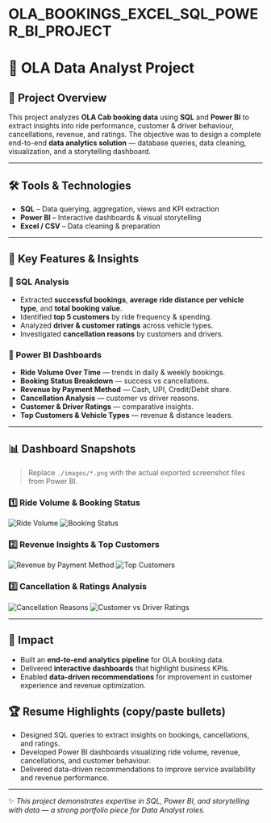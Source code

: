 # OLA_BOOKINGS_EXCEL_SQL_POWER_BI_PROJECT
# 🚖 OLA Data Analyst Project

## 📌 Project Overview
This project analyzes **OLA Cab booking data** using **SQL** and **Power BI** to extract insights into ride performance, customer & driver behaviour, cancellations, revenue, and ratings. The objective was to design a complete end-to-end **data analytics solution** — database queries, data cleaning, visualization, and a storytelling dashboard.

---

## 🛠️ Tools & Technologies
- **SQL** – Data querying, aggregation, views and KPI extraction  
- **Power BI** – Interactive dashboards & visual storytelling  
- **Excel / CSV** – Data cleaning & preparation

---

## 🎯 Key Features & Insights

### 🔹 SQL Analysis
- Extracted **successful bookings**, **average ride distance per vehicle type**, and **total booking value**.  
- Identified **top 5 customers** by ride frequency & spending.  
- Analyzed **driver & customer ratings** across vehicle types.  
- Investigated **cancellation reasons** by customers and drivers.

### 🔹 Power BI Dashboards
- **Ride Volume Over Time** — trends in daily & weekly bookings.  
- **Booking Status Breakdown** — success vs cancellations.  
- **Revenue by Payment Method** — Cash, UPI, Credit/Debit share.  
- **Cancellation Analysis** — customer vs driver reasons.  
- **Customer & Driver Ratings** — comparative insights.  
- **Top Customers & Vehicle Types** — revenue & distance leaders.

---

## 📊 Dashboard Snapshots

> Replace `./images/*.png` with the actual exported screenshot files from Power BI.

### 1️⃣ Ride Volume & Booking Status
![Ride Volume](./images/ride_volume.png)
![Booking Status](./images/booking_status.png)

### 2️⃣ Revenue Insights & Top Customers
![Revenue by Payment Method](./images/revenue_payment.png)
![Top Customers](./images/top_customers.png)

### 3️⃣ Cancellation & Ratings Analysis
![Cancellation Reasons](./images/cancellation_reasons.png)
![Customer vs Driver Ratings](./images/ratings_comparison.png)

---

## 🚀 Impact
- Built an **end-to-end analytics pipeline** for OLA booking data.  
- Delivered **interactive dashboards** that highlight business KPIs.  
- Enabled **data-driven recommendations** for improvement in customer experience and revenue optimization.

## 🏆 Resume Highlights (copy/paste bullets)
- Designed SQL queries to extract insights on bookings, cancellations, and ratings.  
- Developed Power BI dashboards visualizing ride volume, revenue, cancellations, and customer behaviour.  
- Delivered data-driven recommendations to improve service availability and revenue performance.

---

✨ *This project demonstrates expertise in SQL, Power BI, and storytelling with data — a strong portfolio piece for Data Analyst roles.*
